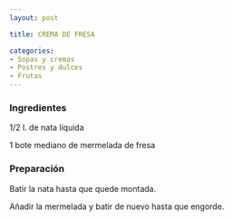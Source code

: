 ```yaml
---
layout: post

title: CREMA DE FRESA

categories:
- Sopas y cremas
- Postres y dulces
- Frutas
---
```

<h3>Ingredientes</h3>

1/2 l. de nata líquida

1 bote mediano de mermelada de fresa

<h3>Preparación</h3>

Batir la nata hasta que quede montada.

Añadir la mermelada y batir de nuevo hasta que engorde.

